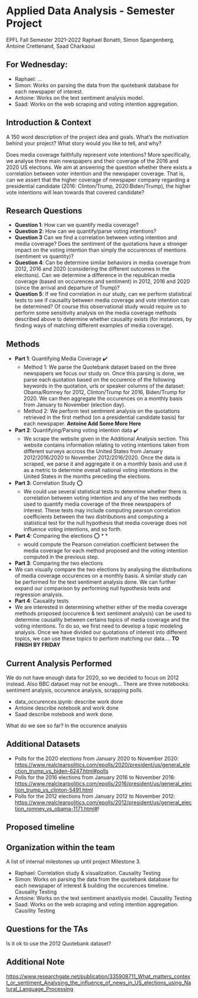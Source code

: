 # Applied Data Analysis - Semester Project
EPFL Fall Semester 2021-2022
Raphael Bonatti, Simon Spangenberg, Antoine Crettenand, Saad Charkaoui

## For Wednesday:
* Raphael: ...
* Simon: Works on parsing the data from the quotebank database for each newspaper of interest. 
* Antoine: Works on the text sentiment analysis model. 
* Saad: Works on the web scraping and voting intention aggregation. 

## Introduction & Context

A 150 word description of the project idea and goals. What’s the motivation behind your project? What story would you like to tell, and why?

Does media coverage faithfully represent vote intentions? More specifically, we analyse three main newspapers and their coverage of the 2016 and 2020 US elections. We aim at answering the question whether there exists a correlation between voter intention and the newspaper coverage. That is, can we assert that the higher coverage of newspaper company regarding a presidential candidate (2016: Clinton/Trump, 2020:Biden/Trump), the higher vote intentions will lean towards that covered candidate? 

## Research Questions
* **Question 1**: How can we quantify media coverage? 
* **Question 2**: How can we quantify/parse voting intentions? 
* **Question 3** Can we find a correlation between voting intention and media coverage? Does the sentiment of the quotations have a stronger impact on the voting intention than simply the occurences of mentions (sentiment vs quantity)? 
* **Question 4**: Can be determine similar behaviors in media coverage from 2012, 2016 and 2020 (considering the different outcomes in the elections). Can we determine a difference in the republican media coverage (based on occurences and sentiment) in 2012, 2016 and 2020 (since the arrival and departure of Trump)? 
* **Question 5**: If we find correlation in our study, can we perform statistical tests to see if causality between media coverage and vote intention can be determined? Of course this observational study would require us to perform some sensitivity analysis on the media coverage methods described above to determine whether causality exists (for instances, by finding ways of matching different examples of media coverage). 

## Methods
* **Part 1**: Quantifying Media Coverage ✔️ 
  * Method 1: We parse the Quotebank dataset based on the three newspapers we focus our study on. Once this parsing is done, we parse each quotation based on the occurence of the following keywords in the quotation, urls or speaker columns of the dataset: Obama/Romney for 2012, Clinton/Trump for 2016, Biden/Trump for 2020. We can then aggregate the occurences on a monthly basis from January to November (election day). 
  * Method 2: We perform text sentiment analysis on the quotations retrieved in the first method (on a presidential candidate basis) for each newspaper. **Antoine Add Some More Here**
* **Part 2**: Quantifying/Parsing voting intention data ✔️
  *  We scrape the website given in the Additional Analysis section. This website contains information relating to voting intentions taken from different surveys accross the United States from January 2012/2016/2020 to November 2012/2016/2020. Once the data is scraped, we parse it and aggregate it on a monthly basis and use it as a metric to determine overall national voting intentions in the United States in the months preceding the elections. 
* **Part 3**: Correlation Study :o:
  * We could use several statistical tests to determine whether there is correlation between voting intention and any of the two methods used to quantify media coverage of the three newspapers of interest. These tests may include computing pearson correlation coefficients between the two distributions and computing a statistical test for the null hypothesis that media coverage does not influence voting intentions, and so forth. 
* **Part 4**: Comparing the elections :o:
  * 
  * 
  * would compute the Pearson correlation coefficient between the media coverage for each method proposed and the voting intention computed in the previous step. 
*  **Part 3**: Comparing the two elections
  *  We can visually compare the two elections by analysing the distributions of media coverage occurences on a monthly basis. A similar study can be performed for the text sentiment analysis done. We can further expand our comparison by performing null hypothesis tests and regression analysis. 
*  **Part 4**: Causality tests
  * We are interested in determining whether either of the media coverage methods proposed (occurence & text sentiment analysis) can be used to determine causality between certains topics of media coverage and the voting intentions. To do so, we first need to develop a topic modeling analysis. Once we have divided our quotations of interest into different topics, we can use these topics to perform matching our data.... **TO FINISH BY FRIDAY**

## Current Analysis Performed
We do not have enough data for 2020, so we decided to focus on 2012 instead. Also BBC dataset may not be enough...
There are three notebooks: sentiment analysis, occurence analysis, scrapping polls. 
* data_occurences.ipynb: describe work done 
* Antoine describe notebook and work done
* Saad describe notebook and work done. 

What do we see so far? In the occurence analysis


## Additional Datasets
* Polls for the 2020 elections from January 2020 to November 2020: https://www.realclearpolitics.com/epolls/2020/president/us/general_election_trump_vs_biden-6247.html#polls
* Polls for the 2016 elections from January 2016 to November 2016: https://www.realclearpolitics.com/epolls/2016/president/us/general_election_trump_vs_clinton-5491.html
* Polls for the 2012 elections from January 2012 to November 2012: https://www.realclearpolitics.com/epolls/2012/president/us/general_election_romney_vs_obama-1171.html#!


## Proposed timeline

## Organization within the team
A list of internal milestones up until project Milestone 3.
* Raphael: Correlation study & visualization. Causality Testing
* Simon: Works on parsing the data from the quotebank database for each newspaper of interest & building the occurences timeline. Causality Testing
* Antoine: Works on the text sentiment anaxtlysis model. Causality Testing
* Saad: Works on the web scraping and voting intention aggregation. Causility Testing

## Questions for the TAs
Is it ok to use the 2012 Quotebank dataset?


## Additional Note
https://www.researchgate.net/publication/335908711_What_matters_context_or_sentiment_Analysing_the_influence_of_news_in_US_elections_using_Natural_Language_Processing
